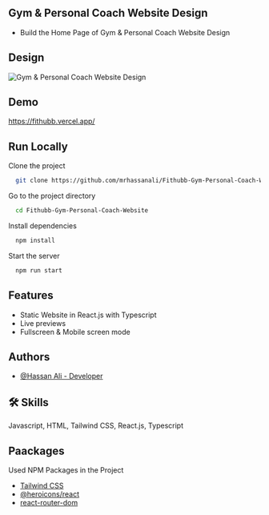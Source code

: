 ## Gym & Personal Coach Website Design
- Build the Home Page of Gym & Personal Coach Website Design
## Design

![Gym & Personal Coach Website Design](https://mir-s3-cdn-cf.behance.net/project_modules/max_3840/76a00b178129979.64e31c24c7871.jpg)

##  Demo

https://fithubb.vercel.app/
## Run Locally

Clone the project

```bash
  git clone https://github.com/mrhassanali/Fithubb-Gym-Personal-Coach-Website.git
```

Go to the project directory

```bash
  cd Fithubb-Gym-Personal-Coach-Website
```

Install dependencies

```bash
  npm install
```

Start the server

```bash
  npm run start
```


## Features

- Static Website in React.js with Typescript
- Live previews
- Fullscreen & Mobile screen mode 


## Authors

- [@Hassan Ali - Developer](https://www.github.com/mrhassanali)

## 🛠 Skills
Javascript, HTML, Tailwind CSS, React.js, Typescript


## Paackages

Used NPM Packages in the Project

- [Tailwind CSS](https://tailwindcss.com/docs/installation)
- [@heroicons/react](https://www.npmjs.com/package/@heroicons/react)
- [react-router-dom](https://www.npmjs.com/package/react-router-dom)

